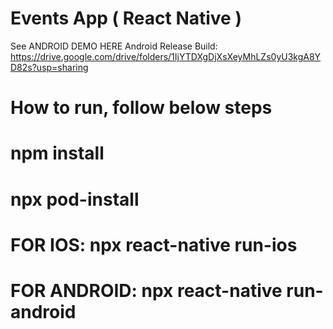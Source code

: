 # Events App ( React Native )

See ANDROID DEMO HERE
Android Release Build:
https://drive.google.com/drive/folders/1IjYTDXgDjXsXeyMhLZs0yU3kgA8YD82s?usp=sharing

# How to run, follow below steps

# npm install

# npx pod-install

# FOR IOS: npx react-native run-ios

# FOR ANDROID: npx react-native run-android
